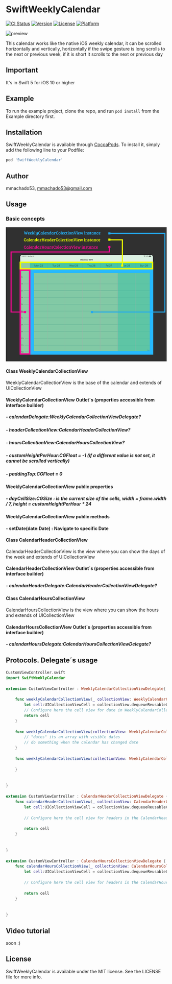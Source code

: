 # SwiftWeeklyCalendar

[![CI Status](https://img.shields.io/travis/mmachado53/SwiftWeeklyCalendar.svg?style=flat)](https://travis-ci.org/mmachado53/SwiftWeeklyCalendar)
[![Version](https://img.shields.io/cocoapods/v/SwiftWeeklyCalendar.svg?style=flat)](https://cocoapods.org/pods/SwiftWeeklyCalendar)
[![License](https://img.shields.io/cocoapods/l/SwiftWeeklyCalendar.svg?style=flat)](https://cocoapods.org/pods/SwiftWeeklyCalendar)
[![Platform](https://img.shields.io/cocoapods/p/SwiftWeeklyCalendar.svg?style=flat)](https://cocoapods.org/pods/SwiftWeeklyCalendar)

![preview](readmefiles/weeklyCalendarDemo.gif)

This calendar works like the native iOS weekly calendar, it can be scrolled horizontally and vertically, horizontally if the swipe gesture is long scrolls to the next or previous week, if it is short it scrolls to the next or previous day

## Important
It's in Swift 5 for iOS 10 or higher
## Example

To run the example project, clone the repo, and run `pod install` from the Example directory first.

## Installation

SwiftWeeklyCalendar is available through [CocoaPods](https://cocoapods.org). To install
it, simply add the following line to your Podfile:

```ruby
pod 'SwiftWeeklyCalendar'
```

## Author

mmachado53, mmachado53@gmail.com

## Usage

### Basic concepts
![preview](readmefiles/explaining1.png)

#### Class WeeklyCalendarCollectionView
WeeklyCalendarCollectionView is the base of the calendar and extends of UICollectionView

#### WeeklyCalendarCollectionView Outlet´s (properties accessible from interface builder)

##### - calendarDelegate:WeeklyCalendarCollectionViewDelegate?
##### - headerCollectionView:CalendarHeaderCollectionView?
##### - hoursCollectionView:CalendarHoursCollectionView?
##### - customHeightPerHour:CGFloat = -1 (if a different value is not set, it cannot be scrolled vertically)
##### - paddingTop:CGFloat = 0

#### WeeklyCalendarCollectionView public properties

##### - dayCellSize:CGSize : is the current size of the cells, width = frame.width / 7, height = customHeightPerHour * 24

#### WeeklyCalendarCollectionView public methods

#### - setDate(date:Date) : Navigate to specific Date

#### Class CalendarHeaderCollectionView
CalendarHeaderCollectionView is the view where you can show the days of the week and extends of UICollectionView

#### CalendarHeaderCollectionView Outlet´s (properties accessible from interface builder)

##### - calendarHeaderDelegate:CalendarHeaderCollectionViewDelegate?

#### Class CalendarHoursCollectionView
CalendarHoursCollectionView is the view where you can show the hours and extends of UICollectionView

#### CalendarHoursCollectionView Outlet´s (properties accessible from interface builder)

##### - calendarHoursDelegate:CalendarHoursCollectionViewDelegate?

## Protocols. Delegate´s usage

```swift
CustomViewController.swift
import SwiftWeeklyCalendar

extension CustomViewController : WeeklyCalendarCollectionViewDelegate{

    func weeklyCalendarCollectionView(_ collectionView: WeeklyCalendarCollectionView, cellFor date: Date, indexPath: IndexPath) -> UICollectionViewCell {
        let cell:UICollectionViewCell = collectionView.dequeueReusableCell(withReuseIdentifier: "cellidentifier", for: indexPath)
        // Configure here the cell view for date in WeeklyCalendarCollectionView instance
        return cell
    }
    
    func weeklyCalendarCollectionView(collectionView: WeeklyCalendarCollectionView, changeWeek dates: [Date]) {
        // "dates" its an array with visible dates
        // do something when the calendar has changed date
    }
    
    func weeklyCalendarCollectionView(collectionView: WeeklyCalendarCollectionView, didSelectItemAt cellState: Date) {

    }
    
    
}

extension CustomViewController : CalendarHeaderCollectionViewDelegate {
    func calendarHeaderCollectionView(_ collectionView: CalendarHeaderCollectionView, cellFor date: Date, indexPath: IndexPath) -> UICollectionViewCell {
        let cell:UICollectionViewCell = collectionView.dequeueReusableCell(withReuseIdentifier: "cellidentifier", for: indexPath)
        
        // Configure here the cell view for headers in the CalendarHeaderCollectionView instance
     
        return cell
    }
    
    
}

extension CustomViewController : CalendarHoursCollectionViewDelegate {
    func calendarHoursCollectionView(_ collectionView: CalendarHoursCollectionView, cellFor hour: Int, indexPath: IndexPath) -> UICollectionViewCell {
        let cell:UICollectionViewCell = collectionView.dequeueReusableCell(withReuseIdentifier: "cellidentifier", for: indexPath)
                
        // Configure here the cell view for headers in the CalendarHoursCollectionView instance
             
        return cell
    }
    
    
}

```


## Video tutorial
soon :)

 





## License

SwiftWeeklyCalendar is available under the MIT license. See the LICENSE file for more info.
